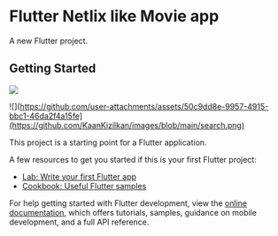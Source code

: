 # Flutter Netlix like Movie app

A new Flutter project.

## Getting Started
![](https://github.com/KaanKizilkan/images/blob/main/deneme.gif)

![](https://github.com/user-attachments/assets/50c9dd8e-9957-4915-bbc1-46da2f4a15fe](https://github.com/KaanKizilkan/images/blob/main/search.png)


This project is a starting point for a Flutter application.

A few resources to get you started if this is your first Flutter project:

- [Lab: Write your first Flutter app](https://docs.flutter.dev/get-started/codelab)
- [Cookbook: Useful Flutter samples](https://docs.flutter.dev/cookbook)

For help getting started with Flutter development, view the
[online documentation](https://docs.flutter.dev/), which offers tutorials,
samples, guidance on mobile development, and a full API reference.
